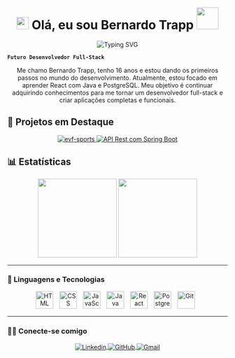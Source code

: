<h1 align="center">
  <img src="https://media.giphy.com/media/hvRJCLFzcasrR4ia7z/giphy.gif" width="28">
  Olá, eu sou Bernardo Trapp <img src="https://media.giphy.com/media/12oufCB0MyZ1Go/giphy.gif" width="50">
</h1>

<p align="center">
  <img src="https://readme-typing-svg.demolab.com?font=Fira+Code&weight=500&size=24&pause=1000&color=33A2FF&center=true&vCenter=true&width=435&lines=Bem-vindo+ao+meu+perfil!;Espero+que+Goste!;101010" alt="Typing SVG" />
</p>

  **`Futuro Desenvolvedor Full-Stack`**

<p align="center">
  Me chamo Bernardo Trapp, tenho 16 anos e estou dando os primeiros passos no mundo do desenvolvimento. Atualmente, estou focado em aprender React com Java e PostgreSQL. Meu objetivo é continuar adquirindo conhecimentos para me tornar um desenvolvedor full-stack e criar aplicações completas e funcionais.
</p>

## 🚀 Projetos em Destaque

<p align="center">
  <a href="https://github.com/StitchJaooo/evf-sports">
    <img src="https://github-readme-stats.vercel.app/api/pin/?username=StitchJaooo&repo=evf-sports&theme=tokyonight" alt="evf-sports" />
  </a>
  <a href="https://github.com/berTrapp/API-Rest-com-Spring-Boot">
    <img src="https://github-readme-stats.vercel.app/api/pin/?username=berTrapp&repo=API-Rest-com-Spring-Boot&theme=tokyonight" alt="API Rest com Spring Boot" />
  </a>
</p>

## 📊 Estatísticas

<div align="center">
  <img height="180em" src="https://github-readme-stats.vercel.app/api?username=berTrapp&show_icons=true&theme=tokyonight&include_all_commits=true&locale=pt-br" />
  <img height="180em" src="https://github-readme-stats.vercel.app/api/top-langs/?username=berTrapp&theme=tokyonight&layout=compact&custom_title=Tecnologias&langs_count=6" />
</div>

---

### 🤖 Linguagens e Tecnologias

<p align="center">
  <img alt="HTML" title="HTML" width="40px" style="margin-right: 10px;" src="https://cdn.jsdelivr.net/gh/devicons/devicon@latest/icons/html5/html5-original.svg" />
  <img alt="CSS" title="CSS" width="40px" style="margin-right: 10px;" src="https://cdn.jsdelivr.net/gh/devicons/devicon@latest/icons/css3/css3-original.svg" />
  <img alt="JavaScript" title="JavaScript" width="40px" style="margin-right: 10px;" src="https://cdn.jsdelivr.net/gh/devicons/devicon@latest/icons/javascript/javascript-original.svg" />
  <img alt="Java" title="Java" width="40px" style="margin-right: 10px;" src="https://cdn.jsdelivr.net/gh/devicons/devicon@latest/icons/java/java-original.svg" />
  <img alt="React" title="React" width="40px" style="margin-right: 10px;" src="https://cdn.jsdelivr.net/gh/devicons/devicon@latest/icons/react/react-original.svg" />
  <img alt="PostgreSQL" title="PostgreSQL" width="40px" style="margin-right: 10px;" src="https://cdn.jsdelivr.net/gh/devicons/devicon@latest/icons/postgresql/postgresql-original.svg" />
  <img alt="Git" title="Git" width="40px" style="margin-right: 10px;" src="https://cdn.jsdelivr.net/gh/devicons/devicon@latest/icons/git/git-original.svg" />
</p>

---

### 🙋‍♂️ Conecte-se comigo

<p align="center">
  <a href="https://www.linkedin.com/in/bernardo-trapp-8284b82b3/">
    <img align="center" alt="Linkedin" src="https://img.shields.io/badge/linkedin-%230077B5.svg?style=for-the-badge&logo=linkedin&logoColor=white" />
  </a>
  <a href="https://github.com/berTrapp">
    <img align="center" alt="GitHub" src="https://img.shields.io/badge/-GitHub-black?style=for-the-badge&logo=github&logoColor=white" />
  </a>  
  <a href="mailto:bernardo.trappp@gmail.com">
    <img align="center" alt="Gmail" src="https://img.shields.io/badge/Gmail-0F0F0F?style=for-the-badge&logo=gmail&logoColor=EA4335" />
  </a>
</p>
